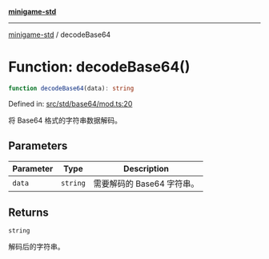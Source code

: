 [**minigame-std**](../README.md)

***

[minigame-std](../README.md) / decodeBase64

# Function: decodeBase64()

```ts
function decodeBase64(data): string
```

Defined in: [src/std/base64/mod.ts:20](https://github.com/JiangJie/minigame-std/blob/ff3594872b1efbdbc13aabe99588385e855b50dc/src/std/base64/mod.ts#L20)

将 Base64 格式的字符串数据解码。

## Parameters

| Parameter | Type | Description |
| ------ | ------ | ------ |
| `data` | `string` | 需要解码的 Base64 字符串。 |

## Returns

`string`

解码后的字符串。
